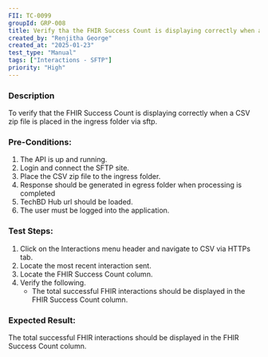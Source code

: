 ```yaml
---
FII: TC-0099
groupId: GRP-008
title: Verify tha the FHIR Success Count is displaying correctly when a CSV zip file is placed in the ingress folder via sftp
created_by: "Renjitha George"
created_at: "2025-01-23"
test_type: "Manual"
tags: ["Interactions - SFTP"]
priority: "High"
---
```


### Description

To verify that the FHIR Success Count is displaying correctly when a CSV zip
file is placed in the ingress folder via sftp.

### Pre-Conditions:

1. The API is up and running.
2. Login and connect the SFTP site.
3. Place the CSV zip file to the ingress folder.
4. Response should be generated in egress folder when processing is completed
5. TechBD Hub url should be loaded.
6. The user must be logged into the application.

### Test Steps:

1. Click on the Interactions menu header and navigate to CSV via HTTPs tab.
2. Locate the most recent interaction sent.
3. Locate the FHIR Success Count column.
4. Verify the following.
   - The total successful FHIR interactions should be displayed in the FHIR
     Success Count column.

### Expected Result:

The total successful FHIR interactions should be displayed in the FHIR Success
Count column.

